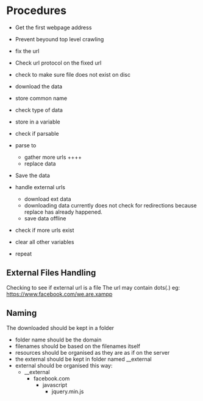 # Procedures
- Get the first webpage address

- Prevent beyound top level crawling

- fix the url
- Check url protocol on the fixed url

- check to make sure file does not exist on disc

- download the data
- store common name
- check type of data
- store in a variable

- check if parsable
- parse to
  - gather more urls ++++
  - replace data

- Save the data

- handle external urls
  - download ext data
   - downloading data currently does not check for redirections
     because replace has already happened.
  - save data offline

- check if more urls exist

- clear all other variables

- repeat

## External Files Handling
Checking to see if external url is a file
 The url may contain dots(.)
 eg: https://www.facebook.com/we.are.xampp

## Naming
The downloaded should be kept in a folder
 - folder name should be the domain
 - filenames should be based on the filenames itself
 - resources should be organised as they are as if on the server
 - the external should be kept in folder named __external
 - external should be organised this way:
   - __external
     - facebook.com
       - javascript
         - jquery.min.js
